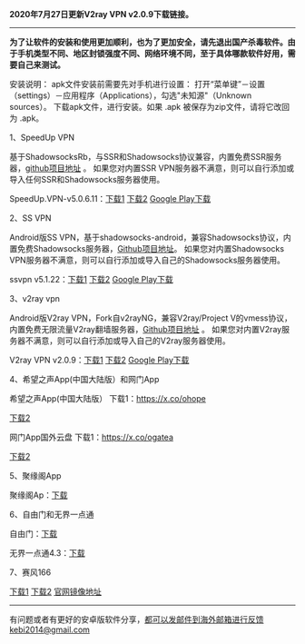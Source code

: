 **2020年7月27日更新V2ray VPN v2.0.9下载链接。**

***

**为了让软件的安装和使用更加顺利，也为了更加安全，请先退出国产杀毒软件。由于手机类型不同、地区封锁强度不同、网络环境不同，至于具体哪款软件好用，需要自己来测试。**

安装说明：
apk文件安装前需要先对手机进行设置： 打开“菜单键”－设置（settings）－应用程序（Applications），勾选"未知源"（Unknown sources）。
下载apk文件，进行安装。如果 .apk 被保存为zip文件，请将它改回为 .apk。

1、SpeedUp VPN

基于ShadowsocksRb，与SSR和Shadowsocks协议兼容，内置免费SSR服务器，[github项目地址](https://github.com/bannedbook/SpeedUp.VPN/releases) 。 如果您对内置SSR VPN服务器不满意，则可以自行添加或导入任何SSR和Shadowsocks服务器使用。

SpeedUp.VPN-v5.0.6.11：[下载1](http://45.32.39.221/SpeedUp.VPN.apk)
[下载2](http://d1.bdrive.tk/SpeedUp.VPN.apk)
[Google Play下载](https://play.google.com/store/apps/details?id=free.ssr.proxy.SpeedUp.VPN) 

2、SS VPN

Android版SS VPN，基于shadowsocks-android，兼容Shadowsocks协议，内置免费Shadowsocks服务器，[Github项目地址](https://github.com/bannedbook/ssvpn/releases)。 如果您对内置Shadowsocks VPN服务器不满意，则可以自行添加或导入自己的Shadowsocks服务器使用。

ssvpn v5.1.22：[下载1](http://45.32.39.221/ssvpn-universal.apk)
[下载2](http://d1.bdrive.tk/ssvpn-universal.apk) 
[Google Play下载](https://play.google.com/store/apps/details?id=free.shadowsocks.proxy.VPN)

3、v2ray vpn

Android版V2ray VPN，Fork自v2rayNG，兼容V2ray/Project V的vmess协议，内置免费无限流量V2ray翻墙服务器，[Github项目地址](https://github.com/bannedbook/v2ray.vpn/releases) 。 如果您对内置V2ray服务器不满意，则可以自行添加或导入自己的V2ray服务器使用。

V2ray VPN v2.0.9：[下载1](http://45.32.39.221/v2ray.vpn-universal-release.apk) 
[下载2](http://d1.bdrive.tk/v2ray.vpn-universal-release.apk) 
[Google Play下载](https://play.google.com/store/apps/details?id=free.shadowsocks.proxy.VPN)


4、希望之声App(中国大陆版）和网门App

希望之声App(中国大陆版） 下载1：https://x.co/ohope  

[下载2](http://tr1.freedown7.club/html/smallsoftware/oHopea.apk)

网门App国外云盘 下载1：https://x.co/ogatea 

[下载2](http://tr1.freedown7.club/html/smallsoftware/oGatea.apk)

5、聚缘阁App

聚缘阁Ap：[下载](http://tr1.freedown7.club/html/smallsoftware/jyg.apk) 

6、自由门和无界一点通

自由门：[下载](http://tr1.freedown7.club/html/smallsoftware/fgma.apk)

无界一点通4.3：[下载](http://tr1.freedown7.club/html/smallsoftware/um4.1.apk) 

7、赛风166  

[下载1](http://www.freedown8.xyz/lib1/PsiphonAndroid.apk) 
[下载2](https://s3.amazonaws.com/psiphon/web/mjr4-p23r-puwl/PsiphonAndroid.apk) 
[官网镜像地址](https://s3.amazonaws.com/psiphon/web/mjr4-p23r-puwl/zh/download.html) 


***

有问题或者有更好的安卓版软件分享，都可以发邮件到海外邮箱进行反馈kebi2014@gmail.com